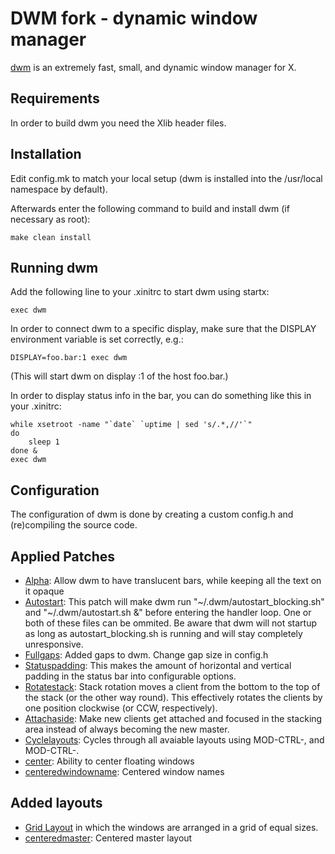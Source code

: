 # DWM fork - dynamic window manager

[dwm](dwm.suckless.org) is an extremely fast, small, and dynamic window manager for X.


## Requirements

In order to build dwm you need the Xlib header files.


## Installation

Edit config.mk to match your local setup (dwm is installed into
the /usr/local namespace by default).

Afterwards enter the following command to build and install dwm (if
necessary as root):

	make clean install


## Running dwm

Add the following line to your .xinitrc to start dwm using startx:

	exec dwm

In order to connect dwm to a specific display, make sure that
the DISPLAY environment variable is set correctly, e.g.:

	DISPLAY=foo.bar:1 exec dwm

(This will start dwm on display :1 of the host foo.bar.)

In order to display status info in the bar, you can do something
like this in your .xinitrc:

	while xsetroot -name "`date` `uptime | sed 's/.*,//'`"
	do
		sleep 1
	done &
	exec dwm


## Configuration

The configuration of dwm is done by creating a custom config.h
and (re)compiling the source code.


## Applied Patches

- [Alpha](https://dwm.suckless.org/patches/alpha/dwm-alpha-20180613-b69c870.diff): Allow dwm to have translucent bars, while keeping all the text on it opaque
- [Autostart](https://dwm.suckless.org/patches/autostart/dwm-autostart-20161205-bb3bd6f.diff): This patch will make dwm run "\~/.dwm/autostart_blocking.sh" and "\~/.dwm/autostart.sh &" before entering the handler loop. One or both of these files can be ommited. Be aware that dwm will not startup as long as autostart_blocking.sh is running and will stay completely unresponsive.
- [Fullgaps](https://dwm.suckless.org/patches/fullgaps/dwm-fullgaps-6.2.diff): Added gaps to dwm. Change gap size in config.h
- [Statuspadding](https://dwm.suckless.org/patches/statuspadding/dwm-statuspadding-20150524-c8e9479.diff): This makes the amount of horizontal and vertical padding in the status bar into configurable options.
- [Rotatestack](https://dwm.suckless.org/patches/rotatestack/dwm-rotatestack-20161021-ab9571b.diff): Stack rotation moves a client from the bottom to the top of the stack (or the other way round). This effectively rotates the clients by one position clockwise (or CCW, respectively).
- [Attachaside](https://dwm.suckless.org/patches/attachaside/dwm-attachaside-20180126-db22360.diff): Make new clients get attached and focused in the stacking area instead of always becoming the new master.
- [Cyclelayouts](https://dwm.suckless.org/patches/cyclelayouts/dwm-cyclelayouts-20180524-6.2.diff): Cycles through all avaiable layouts using MOD-CTRL-, and MOD-CTRL-.
- [center](https://dwm.suckless.org/patches/center/dwm-center-20160719-56a31dc.diff): Ability to center floating windows
- [centeredwindowname](http://dwm.suckless.org/patches/centeredwindowname/dwm-centeredwindowname-20180909-6.2.diff): Centered window names


## Added layouts
- [Grid Layout](https://dwm.suckless.org/patches/gridmode/dwm-gridmode-20170909-ceac8c9.diff) in which the windows are arranged in a grid of equal sizes.
- [centeredmaster](https://dwm.suckless.org/patches/centeredmaster/dwm-centeredmaster-6.1.diff): Centered master layout
